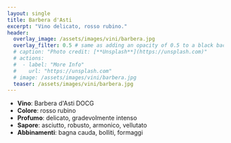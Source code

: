 ```yaml
---
layout: single
title: Barbera d'Asti 
excerpt: "Vino delicato, rosso rubino."
header:
  overlay_image: /assets/images/vini/barbera.jpg
  overlay_filter: 0.5 # same as adding an opacity of 0.5 to a black background
  # caption: "Photo credit: [**Unsplash**](https://unsplash.com)"
  # actions:
  #  - label: "More Info"
  #    url: "https://unsplash.com"
  # image: /assets/images/vini/barbera.jpg
  teaser: /assets/images/vini/barbera.jpg
---
```

- **Vino**: Barbera d'Asti DOCG
- **Colore**: rosso rubino
- **Profumo**: delicato, gradevolmente intenso 
- **Sapore**: asciutto, robusto, armonico, vellutato
- **Abbinamenti**: bagna cauda, bolliti, formaggi
